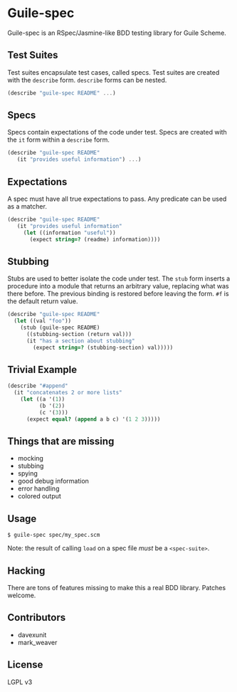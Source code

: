 Guile-spec
==========

Guile-spec is an RSpec/Jasmine-like BDD testing library for Guile Scheme.

Test Suites
-----------
Test suites encapsulate test cases, called specs. Test suites are
created with the `describe` form. `describe` forms can be nested.

```scheme
(describe "guile-spec README" ...)
```

Specs
-----
Specs contain expectations of the code under test. Specs are created
with the `it` form within a `describe` form.

```scheme
(describe "guile-spec README"
   (it "provides useful information") ...)
```

Expectations
------------
A spec must have all true expectations to pass. Any predicate can be
used as a matcher.

```scheme
(describe "guile-spec README"
   (it "provides useful information"
     (let ((information "useful"))
       (expect string=? (readme) information))))
```

Stubbing
--------
Stubs are used to better isolate the code under test. The `stub` form
inserts a procedure into a module that returns an arbitrary value,
replacing what was there before. The previous binding is restored
before leaving the form. `#f` is the default return value.

```scheme
(describe "guile-spec README"
  (let ((val "foo"))
    (stub (guile-spec README)
      ((stubbing-section (return val)))
      (it "has a section about stubbing"
        (expect string=? (stubbing-section) val)))))
```

Trivial Example
---------------
```scheme
(describe "#append"
  (it "concatenates 2 or more lists"
    (let ((a '(1))
          (b '(2))
          (c '(3)))
      (expect equal? (append a b c) '(1 2 3)))))
```

Things that are missing
-----------------------
* mocking
* stubbing
* spying
* good debug information
* error handling
* colored output

Usage
-----
```
$ guile-spec spec/my_spec.scm
```

Note: the result of calling `load` on a spec file *must* be a `<spec-suite>`.

Hacking
-------
There are tons of features missing to make this a real BDD
library. Patches welcome.

Contributors
------------
* davexunit
* mark_weaver

License
-------
LGPL v3
